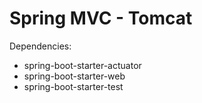# Spring MVC - Tomcat
Dependencies:
- spring-boot-starter-actuator
- spring-boot-starter-web
- spring-boot-starter-test
